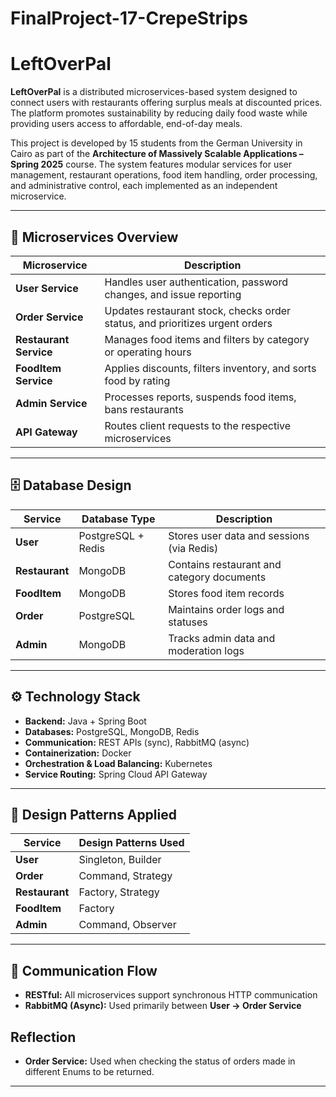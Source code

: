 # FinalProject-17-CrepeStrips
# LeftOverPal

**LeftOverPal** is a distributed microservices-based system designed to connect users with restaurants offering surplus meals at discounted prices. The platform promotes sustainability by reducing daily food waste while providing users access to affordable, end-of-day meals.

This project is developed by 15 students from the German University in Cairo as part of the **Architecture of Massively Scalable Applications – Spring 2025** course. The system features modular services for user management, restaurant operations, food item handling, order processing, and administrative control, each implemented as an independent microservice.

---

## 🧩 Microservices Overview

| Microservice           | Description                                                                  |
|------------------------|-------------------------------------------------------------------------------|
| **User Service**       | Handles user authentication, password changes, and issue reporting           |
| **Order Service**      | Updates restaurant stock, checks order status, and prioritizes urgent orders |
| **Restaurant Service** | Manages food items and filters by category or operating hours                |
| **FoodItem Service**   | Applies discounts, filters inventory, and sorts food by rating               |
| **Admin Service**      | Processes reports, suspends food items, bans restaurants                     |
| **API Gateway**        | Routes client requests to the respective microservices                       |

---

## 🗄️ Database Design

| Service         | Database Type      | Description                                       |
|-----------------|--------------------|---------------------------------------------------|
| **User**        | PostgreSQL + Redis | Stores user data and sessions (via Redis)         |
| **Restaurant**  | MongoDB            | Contains restaurant and category documents        |
| **FoodItem**    | MongoDB            | Stores food item records                          |
| **Order**       | PostgreSQL         | Maintains order logs and statuses                 |
| **Admin**       | MongoDB            | Tracks admin data and moderation logs             |

---

## ⚙️ Technology Stack

- **Backend:** Java + Spring Boot  
- **Databases:** PostgreSQL, MongoDB, Redis  
- **Communication:** REST APIs (sync), RabbitMQ (async)  
- **Containerization:** Docker  
- **Orchestration & Load Balancing:** Kubernetes  
- **Service Routing:** Spring Cloud API Gateway  

---

## 🧠 Design Patterns Applied

| Service         | Design Patterns Used          |
|-----------------|-------------------------------|
| **User**        | Singleton, Builder            |
| **Order**       | Command, Strategy             |
| **Restaurant**  | Factory, Strategy             |
| **FoodItem**    | Factory                       |
| **Admin**       | Command, Observer             |

---

## 🔁 Communication Flow

- **RESTful:** All microservices support synchronous HTTP communication  
- **RabbitMQ (Async):** Used primarily between **User → Order Service**

##  Reflection
- **Order Service:** Used when checking the status of orders made in different Enums to be returned.  

---
